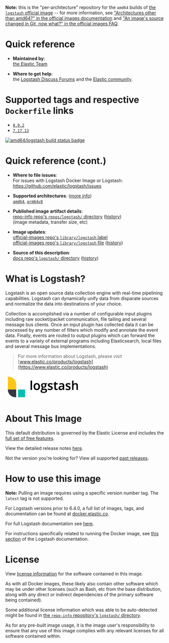 <!--

********************************************************************************

WARNING:

    DO NOT EDIT "logstash/README.md"

    IT IS AUTO-GENERATED

    (from the other files in "logstash/" combined with a set of templates)

********************************************************************************

-->

**Note:** this is the "per-architecture" repository for the `amd64` builds of [the `logstash` official image](https://hub.docker.com/_/logstash) -- for more information, see ["Architectures other than amd64?" in the official images documentation](https://github.com/docker-library/official-images#architectures-other-than-amd64) and ["An image's source changed in Git, now what?" in the official images FAQ](https://github.com/docker-library/faq#an-images-source-changed-in-git-now-what).

# Quick reference

-	**Maintained by**:  
	[the Elastic Team](https://github.com/elastic/logstash)

-	**Where to get help**:  
	the [Logstash Discuss Forums](https://discuss.elastic.co/c/logstash) and the [Elastic community](https://www.elastic.co/community).

# Supported tags and respective `Dockerfile` links

-	[`8.9.2`](https://github.com/docker-library/logstash/blob/7ff963996f280d51ea274c9ddbf84fa02c30ef26/8/Dockerfile)
-	[`7.17.13`](https://github.com/docker-library/logstash/blob/a6039d10cfa0f21d86c08f473b9a18c6b94be352/7/Dockerfile)

[![amd64/logstash build status badge](https://img.shields.io/jenkins/s/https/doi-janky.infosiftr.net/job/multiarch/job/amd64/job/logstash.svg?label=amd64/logstash%20%20build%20job)](https://doi-janky.infosiftr.net/job/multiarch/job/amd64/job/logstash/)

# Quick reference (cont.)

-	**Where to file issues**:  
	For issues with Logstash Docker Image or Logstash: https://github.com/elastic/logstash/issues

-	**Supported architectures**: ([more info](https://github.com/docker-library/official-images#architectures-other-than-amd64))  
	[`amd64`](https://hub.docker.com/r/amd64/logstash/), [`arm64v8`](https://hub.docker.com/r/arm64v8/logstash/)

-	**Published image artifact details**:  
	[repo-info repo's `repos/logstash/` directory](https://github.com/docker-library/repo-info/blob/master/repos/logstash) ([history](https://github.com/docker-library/repo-info/commits/master/repos/logstash))  
	(image metadata, transfer size, etc)

-	**Image updates**:  
	[official-images repo's `library/logstash` label](https://github.com/docker-library/official-images/issues?q=label%3Alibrary%2Flogstash)  
	[official-images repo's `library/logstash` file](https://github.com/docker-library/official-images/blob/master/library/logstash) ([history](https://github.com/docker-library/official-images/commits/master/library/logstash))

-	**Source of this description**:  
	[docs repo's `logstash/` directory](https://github.com/docker-library/docs/tree/master/logstash) ([history](https://github.com/docker-library/docs/commits/master/logstash))

# What is Logstash?

Logstash is an open source data collection engine with real-time pipelining capabilities. Logstash can dynamically unify data from disparate sources and normalize the data into destinations of your choice.

Collection is accomplished via a number of configurable input plugins including raw socket/packet communication, file tailing and several message bus clients. Once an input plugin has collected data it can be processed by any number of filters which modify and annotate the event data. Finally, events are routed to output plugins which can forward the events to a variety of external programs including Elasticsearch, local files and several message bus implementations.

> For more information about Logstash, please visit [www.elastic.co/products/logstash](https://www.elastic.co/products/logstash)

![logo](https://raw.githubusercontent.com/docker-library/docs/0ec96bc990cb13028308932386c3820d0de5d3c1/logstash/logo.png)

# About This Image

This default distribution is governed by the Elastic License and includes the [full set of free features](https://www.elastic.co/subscriptions).

View the detailed release notes [here](https://www.elastic.co/guide/en/logstash/current/releasenotes.html).

Not the version you're looking for? View all supported [past releases](https://www.docker.elastic.co).

# How to use this image

**Note:** Pulling an image requires using a specific version number tag. The `latest` tag is not supported.

For Logstash versions prior to 6.4.0, a full list of images, tags, and documentation can be found at [docker.elastic.co](https://www.docker.elastic.co/).

For full Logstash documentation see [here](https://www.elastic.co/guide/en/logstash/current/index.html).

For instructions specifically related to running the Docker image, see [this section](https://www.elastic.co/guide/en/logstash/current/docker-config.html) of the Logstash documentation.

# License

View [license information](https://github.com/elastic/logstash/blob/6.4/licenses/ELASTIC-LICENSE.txt) for the software contained in this image.

As with all Docker images, these likely also contain other software which may be under other licenses (such as Bash, etc from the base distribution, along with any direct or indirect dependencies of the primary software being contained).

Some additional license information which was able to be auto-detected might be found in [the `repo-info` repository's `logstash/` directory](https://github.com/docker-library/repo-info/tree/master/repos/logstash).

As for any pre-built image usage, it is the image user's responsibility to ensure that any use of this image complies with any relevant licenses for all software contained within.
